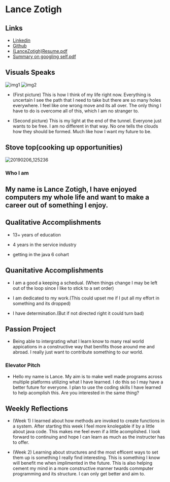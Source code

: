 # Lance Zotigh

## Links 
* [Linkedin](https://www.linkedin.com/in/lance-zotigh-41b55b16b/)
* [Github](https://github.com/Zotigh)
* [(LanceZotigh)Resume.pdf](https://github.com/Zotigh/web-page/files/2833466/LZ.Resume.pdf)
* [Summary on googling self.pdf](https://github.com/Zotigh/web-page/files/2833469/Summary.on.googling.self.pdf)

## Visuals Speaks

![img1](https://user-images.githubusercontent.com/45951684/52299979-05015880-2944-11e9-8b1c-1a9ab22c3115.jpg)
![img2](https://user-images.githubusercontent.com/45951684/52299981-05015880-2944-11e9-9d3e-7228d3f2f2c4.jpg)
* (First picture) This is how I think of my life right now. 
Everything is uncertain I see the path that I need to take but there are so many holes everywhere. 
I feel like one wrong move and its all over. 
The only thing I have to do is overcome all of this, which I am no stranger to. 

* (Second picture) This is my light at the end of the tunnel. 
Everyone just wants to be free. I am no different in that way. 
No one tells the clouds how they should be formed. 
Much like how I want my future to be.

## Stove top(cooking up opportunities)


![20190206_125236](https://user-images.githubusercontent.com/45951684/52370680-c4bbdc00-2a10-11e9-8187-8f3cb33af968.jpg)

### Who I am
## My name is Lance Zotigh, I have enjoyed computers my whole life and want to make a career out of something I enjoy.

## Qualitative Accomplishments 
* 13+ years of education
	
* 4 years in the service industry
	
* getting in the java 6 cohart
	
## Quanitative Accomplishments 

* I am a good a keeping a schedual. (When things change I may be left out of the loop 
	   since I like to stick to a set order)	
	
* I am dedicated to my work.(This could upset me if I put all my effort in something and
	   its dropped)
	
* I have determination.(But if not directed right it could turn bad)
	
## Passion Project

* Being able to intergrating what I learn know to many real world appications in a 
	   constructive way that benifits those around me and abroad. I really just want to 
	   contribute something to our world.
	
### Elevator Pitch 
		
+ Hello my name is Lance. My aim is to make well made programs across multiple platforms 
   utilizing what I have learned. I do this so I may have a better future for everyone. I plan to
   use the coding skills I have learned to help acomplish this. Are you interested in the same thing?

## Weekly Reflections

* (Week 1) I learned about how methods are invoked to create functions in a system. After starting this week I feel
   more knolegable if by a little about java code. This makes me feel even if a little acomplished. I look
   forward to continuing and hope I can learn as much as the instructer has to offer.
   
* (Week 2) Learning about structures and the most efficent ways to set them up is something I really find interesting. This is something I know will benefit me when implimented in the future. This is also helping cement my mind in a more constructive manner twards commputer programming and its structure. I can only get better and aim to.	
